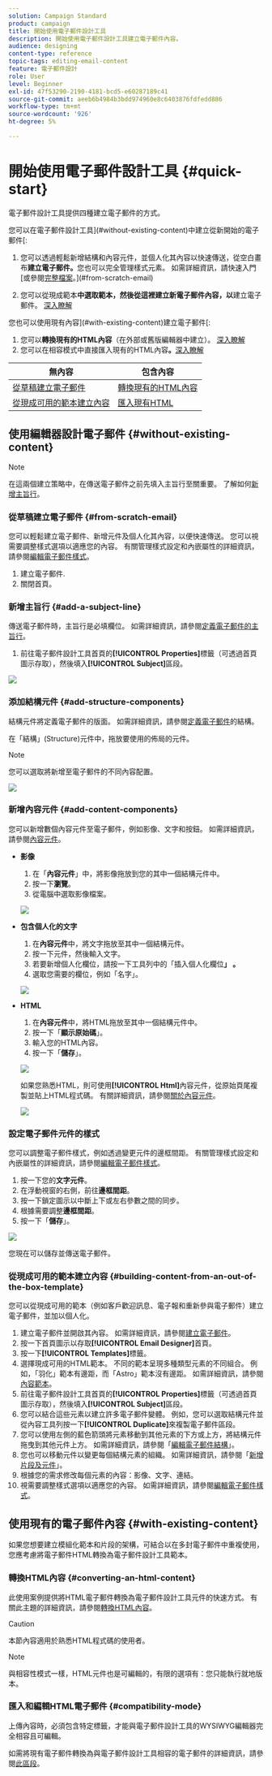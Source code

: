 ```yaml
---
solution: Campaign Standard
product: campaign
title: 開始使用電子郵件設計工具
description: 開始使用電子郵件設計工具建立電子郵件內容。
audience: designing
content-type: reference
topic-tags: editing-email-content
feature: 電子郵件設計
role: User
level: Beginner
exl-id: 47f53290-2190-4181-bcd5-e60287189c41
source-git-commit: aeeb6b4984b3bdd974960e8c6403876fdfedd886
workflow-type: tm+mt
source-wordcount: '926'
ht-degree: 5%

---
```


# 開始使用電子郵件設計工具 {#quick-start}

電子郵件設計工具提供四種建立電子郵件的方式。

您可以在電子郵件設計工具](#without-existing-content)中建立從新開始的電子郵件[:

1. 您可以透過輕鬆新增結構和內容元件，並個人化其內容以快速傳送，從空白畫布&#x200B;**建立電子郵件。**&#x200B;您也可以完全管理樣式元素。 如需詳細資訊，請快速入門[或參閱[完整檔案](../../designing/using/designing-from-scratch.md#designing-an-email-content-from-scratch)。](#from-scratch-email)

1. 您可以從現成範本&#x200B;**中選取範本，然後從這裡建立新電子郵件內容，以**&#x200B;建立電子郵件。 [深入瞭解](#building-content-from-an-out-of-the-box-template)

您也可以使用現有內容](#with-existing-content)建立電子郵件[:

1. 您可以&#x200B;**轉換現有的HTML內容**（在外部或舊版編輯器中建立）。 [深入瞭解](#converting-an-html-content)
1. 您可以在相容模式中直接匯入現有的HTML內容&#x200B;**。**[深入瞭解](#compatibility-mode)

| 無內容 | 包含內容 |
|---|---|
| [從草稿建立電子郵件](#from-scratch-email) | [轉換現有的HTML內容](#converting-an-html-content) |
| [從現成可用的範本建立內容](#building-content-from-an-out-of-the-box-template) | [匯入現有HTML](#compatibility-mode) |

## 使用編輯器設計電子郵件 {#without-existing-content}

>[!NOTE]
>
>在這兩個建立策略中，在傳送電子郵件之前先填入主旨行至關重要。 了解如何[新增主旨行](#add-a-subject-line)。

### 從草稿建立電子郵件 {#from-scratch-email}

您可以輕鬆建立電子郵件、新增元件及個人化其內容，以便快速傳送。 您可以視需要調整樣式選項以適應您的內容。 有關管理樣式設定和內嵌屬性的詳細資訊，請參閱[編輯電子郵件樣式](../../designing/using/styles.md)。

1. 建立電子郵件.
1. 關閉首頁。

### 新增主旨行 {#add-a-subject-line}

傳送電子郵件時，主旨行是必填欄位。 如需詳細資訊，請參閱[定義電子郵件的主旨行](../../designing/using/subject-line.md)。

1. 前往電子郵件設計工具首頁的&#x200B;**[!UICONTROL Properties]**&#x200B;標籤（可透過首頁圖示存取），然後填入&#x200B;**[!UICONTROL Subject]**&#x200B;區段。

![](assets/subject-line-quick-start.png)

### 添加結構元件 {#add-structure-components}

結構元件將定義電子郵件的版面。 如需詳細資訊，請參閱[定義電子郵件](../../designing/using/designing-from-scratch.md#defining-the-email-structure)的結構。

在「結構」(Structure)元件中，拖放要使用的佈局的元件。

>[!NOTE]
>
>您可以選取將新增至電子郵件的不同內容配置。

![](assets/structure-components-quick-start.png)

### 新增內容元件 {#add-content-components}

您可以新增數個內容元件至電子郵件，例如影像、文字和按鈕。 如需詳細資訊，請參閱[內容元件](../../designing/using/designing-from-scratch.md#about-content-components)。

* **影像**

   1. 在「**內容元件**」中，將影像拖放到您的其中一個結構元件中。
   1. 按一下&#x200B;**瀏覽**。
   1. 從電腦中選取影像檔案。

   ![](assets/browse-image-quick-start.png)

* **包含個人化的文字**

   1. 在&#x200B;**內容元件**&#x200B;中，將文字拖放至其中一個結構元件。
   1. 按一下元件，然後輸入文字。
   1. 若要新增個人化欄位，請按一下工具列中的「插入個人化欄位&#x200B;**」 。**
   1. 選取您需要的欄位，例如「名字」。

   ![](assets/edit-text-quick-start.png)

* **HTML**

   1. 在&#x200B;**內容元件**&#x200B;中，將HTML拖放至其中一個結構元件中。
   1. 按一下「**顯示原始碼**」。
   1. 輸入您的HTML內容。
   1. 按一下「**儲存**」。

   ![](assets/html-component-source-code.png)

   如果您熟悉HTML，則可使用&#x200B;**[!UICONTROL Html]**&#x200B;內容元件，從原始頁尾複製並貼上HTML程式碼。 有關詳細資訊，請參閱[關於內容元件](../../designing/using/designing-from-scratch.md#about-content-components)。

   ![](assets/des_loading_compatible_fragment_9.png)

### 設定電子郵件元件的樣式

您可以調整電子郵件樣式，例如透過變更元件的邊框間距。 有關管理樣式設定和內嵌屬性的詳細資訊，請參閱[編輯電子郵件樣式](../../designing/using/styles.md)。

1. 按一下您的&#x200B;**文字元件**。
1. 在浮動視窗的右側，前往&#x200B;**邊框間距**。
1. 按一下鎖定圖示以中斷上下或左右參數之間的同步。
1. 根據需要調整&#x200B;**邊框間距**。
1. 按一下「**儲存**」。

![](assets/padding-quick-start.png)

您現在可以儲存並傳送電子郵件。

### 從現成可用的範本建立內容 {#building-content-from-an-out-of-the-box-template}

您可以從現成可用的範本（例如客戶歡迎訊息、電子報和重新參與電子郵件）建立電子郵件，並加以個人化。

1. 建立電子郵件並開啟其內容。 如需詳細資訊，請參閱[建立電子郵件](../../channels/using/creating-an-email.md)。
1. 按一下首頁圖示以存取&#x200B;**[!UICONTROL Email Designer]**&#x200B;首頁。
1. 按一下&#x200B;**[!UICONTROL Templates]**&#x200B;標籤。
1. 選擇現成可用的HTML範本。
不同的範本呈現多種類型元素的不同組合。 例如，「羽化」範本有邊距，而「Astro」範本沒有邊距。 如需詳細資訊，請參閱[內容範本](../../designing/using/using-reusable-content.md#content-templates)。
1. 前往電子郵件設計工具首頁的&#x200B;**[!UICONTROL Properties]**&#x200B;標籤（可透過首頁圖示存取），然後填入&#x200B;**[!UICONTROL Subject]**&#x200B;區段。
1. 您可以結合這些元素以建立許多電子郵件變體。 例如，您可以選取結構元件並從內容工具列按一下&#x200B;**[!UICONTROL Duplicate]**&#x200B;來複製電子郵件區段。
1. 您可以使用左側的藍色箭頭將元素移動到其他元素的下方或上方，將結構元件拖曳到其他元件上方。 如需詳細資訊，請參閱「[編輯電子郵件結構](../../designing/using/designing-from-scratch.md#defining-the-email-structure)」。
1. 您也可以移動元件以變更每個結構元素的組織。 如需詳細資訊，請參閱「[新增片段及元件](../../designing/using/designing-from-scratch.md#defining-the-email-structure)」。
1. 根據您的需求修改每個元素的內容：影像、文字、連結。
1. 視需要調整樣式選項以適應您的內容。 如需詳細資訊，請參閱[編輯電子郵件樣式](../../designing/using/styles.md)。

## 使用現有的電子郵件內容 {#with-existing-content}

如果您想要建立模組化範本和片段的架構，可結合以在多封電子郵件中重複使用，您應考慮將電子郵件HTML轉換為電子郵件設計工具範本。

### 轉換HTML內容 {#converting-an-html-content}

此使用案例提供將HTML電子郵件轉換為電子郵件設計工具元件的快速方式。 有關此主題的詳細資訊，請參閱[轉換HTML內容](../../designing/using/using-existing-content.md#converting-an-html-content)。

>[!CAUTION]
>
>本節內容適用於熟悉HTML程式碼的使用者。

>[!NOTE]
>
>與相容性模式一樣，HTML元件也是可編輯的，有限的選項有：您只能執行就地版本。


### 匯入和編輯HTML電子郵件 {#compatibility-mode}

上傳內容時，必須包含特定標籤，才能與電子郵件設計工具的WYSIWYG編輯器完全相容且可編輯。

如需將現有電子郵件轉換為與電子郵件設計工具相容的電子郵件的詳細資訊，請參閱[此區段](../../designing/using/using-existing-content.md#compatibility-mode)。
